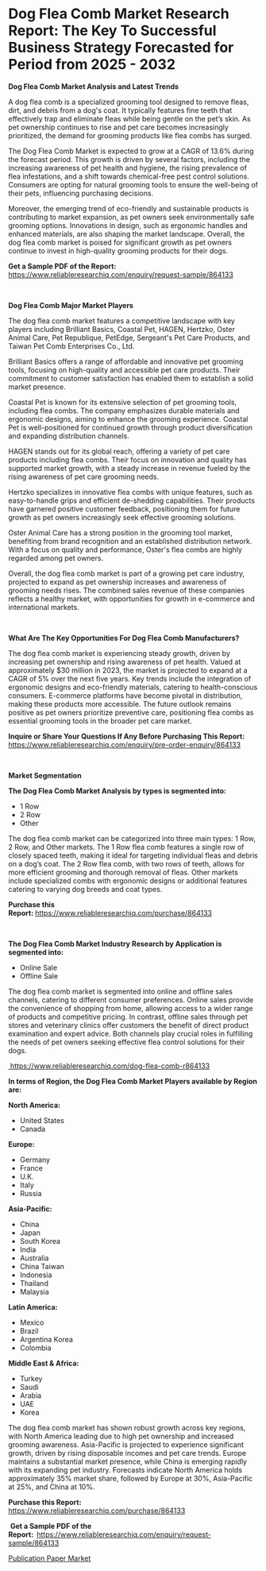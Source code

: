 <p><h1>Dog Flea Comb Market Research Report: The Key To Successful Business Strategy Forecasted for Period from 2025 - 2032</h1></p><p><strong>Dog Flea Comb Market Analysis and Latest Trends</strong></p>
<p><p>A dog flea comb is a specialized grooming tool designed to remove fleas, dirt, and debris from a dog's coat. It typically features fine teeth that effectively trap and eliminate fleas while being gentle on the pet’s skin. As pet ownership continues to rise and pet care becomes increasingly prioritized, the demand for grooming products like flea combs has surged.</p><p>The Dog Flea Comb Market is expected to grow at a CAGR of 13.6% during the forecast period. This growth is driven by several factors, including the increasing awareness of pet health and hygiene, the rising prevalence of flea infestations, and a shift towards chemical-free pest control solutions. Consumers are opting for natural grooming tools to ensure the well-being of their pets, influencing purchasing decisions.</p><p>Moreover, the emerging trend of eco-friendly and sustainable products is contributing to market expansion, as pet owners seek environmentally safe grooming options. Innovations in design, such as ergonomic handles and enhanced materials, are also shaping the market landscape. Overall, the dog flea comb market is poised for significant growth as pet owners continue to invest in high-quality grooming products for their dogs.</p></p>
<p><strong>Get a Sample PDF of the Report:&nbsp;</strong> <a href="https://www.reliableresearchiq.com/enquiry/request-sample/864133?utm_campaign=2299&utm_medium=2&utm_source=Github&utm_content=ia&utm_term=05042025&utm_id=dog-flea-comb">https://www.reliableresearchiq.com/enquiry/request-sample/864133</a></p>
<p>&nbsp;</p>
<p><strong>Dog Flea Comb Major Market Players</strong></p>
<p><p>The dog flea comb market features a competitive landscape with key players including Brilliant Basics, Coastal Pet, HAGEN, Hertzko, Oster Animal Care, Pet Republique, PetEdge, Sergeant's Pet Care Products, and Taiwan Pet Comb Enterprises Co., Ltd. </p><p>Brilliant Basics offers a range of affordable and innovative pet grooming tools, focusing on high-quality and accessible pet care products. Their commitment to customer satisfaction has enabled them to establish a solid market presence.</p><p>Coastal Pet is known for its extensive selection of pet grooming tools, including flea combs. The company emphasizes durable materials and ergonomic designs, aiming to enhance the grooming experience. Coastal Pet is well-positioned for continued growth through product diversification and expanding distribution channels.</p><p>HAGEN stands out for its global reach, offering a variety of pet care products including flea combs. Their focus on innovation and quality has supported market growth, with a steady increase in revenue fueled by the rising awareness of pet care grooming needs.</p><p>Hertzko specializes in innovative flea combs with unique features, such as easy-to-handle grips and efficient de-shedding capabilities. Their products have garnered positive customer feedback, positioning them for future growth as pet owners increasingly seek effective grooming solutions.</p><p>Oster Animal Care has a strong position in the grooming tool market, benefiting from brand recognition and an established distribution network. With a focus on quality and performance, Oster's flea combs are highly regarded among pet owners.</p><p>Overall, the dog flea comb market is part of a growing pet care industry, projected to expand as pet ownership increases and awareness of grooming needs rises. The combined sales revenue of these companies reflects a healthy market, with opportunities for growth in e-commerce and international markets.</p></p>
<p>&nbsp;</p>
<p><strong>What Are The Key Opportunities For Dog Flea Comb Manufacturers?</strong></p>
<p><p>The dog flea comb market is experiencing steady growth, driven by increasing pet ownership and rising awareness of pet health. Valued at approximately $30 million in 2023, the market is projected to expand at a CAGR of 5% over the next five years. Key trends include the integration of ergonomic designs and eco-friendly materials, catering to health-conscious consumers. E-commerce platforms have become pivotal in distribution, making these products more accessible. The future outlook remains positive as pet owners prioritize preventive care, positioning flea combs as essential grooming tools in the broader pet care market.</p></p>
<p><strong>Inquire or Share Your Questions If Any Before Purchasing This Report:</strong> <a href="https://www.reliableresearchiq.com/enquiry/pre-order-enquiry/864133?utm_campaign=2299&utm_medium=2&utm_source=Github&utm_content=ia&utm_term=05042025&utm_id=dog-flea-comb">https://www.reliableresearchiq.com/enquiry/pre-order-enquiry/864133</a></p>
<p>&nbsp;</p>
<p><strong>Market Segmentation</strong></p>
<p><strong>The Dog Flea Comb Market Analysis by types is segmented into:</strong></p>
<p><ul><li>1 Row</li><li>2 Row</li><li>Other</li></ul></p>
<p><p>The dog flea comb market can be categorized into three main types: 1 Row, 2 Row, and Other markets. The 1 Row flea comb features a single row of closely spaced teeth, making it ideal for targeting individual fleas and debris on a dog’s coat. The 2 Row flea comb, with two rows of teeth, allows for more efficient grooming and thorough removal of fleas. Other markets include specialized combs with ergonomic designs or additional features catering to varying dog breeds and coat types.</p></p>
<p><strong>Purchase this Report:&nbsp;</strong><a href="https://www.reliableresearchiq.com/purchase/864133?utm_campaign=2299&utm_medium=2&utm_source=Github&utm_content=ia&utm_term=05042025&utm_id=dog-flea-comb">https://www.reliableresearchiq.com/purchase/864133</a></p>
<p>&nbsp;</p>
<p><strong>The Dog Flea Comb Market Industry Research by Application is segmented into:</strong></p>
<p><ul><li>Online Sale</li><li>Offline Sale</li></ul></p>
<p><p>The dog flea comb market is segmented into online and offline sales channels, catering to different consumer preferences. Online sales provide the convenience of shopping from home, allowing access to a wider range of products and competitive pricing. In contrast, offline sales through pet stores and veterinary clinics offer customers the benefit of direct product examination and expert advice. Both channels play crucial roles in fulfilling the needs of pet owners seeking effective flea control solutions for their dogs.</p></p>
<p><a href="https://www.reliableresearchiq.com/dog-flea-comb-r864133?utm_campaign=2299&utm_medium=2&utm_source=Github&utm_content=ia&utm_term=05042025&utm_id=dog-flea-comb">&nbsp;https://www.reliableresearchiq.com/dog-flea-comb-r864133</a></p>
<p><strong>In terms of Region, the Dog Flea Comb Market Players available by Region are:</strong></p>
<p>
    <p> <strong> North America: </strong>
        <ul>
            <li>United States</li>
            <li>Canada</li>
        </ul>
        </p> 
    <p> <strong> Europe: </strong>
        <ul>
            <li>Germany</li>
            <li>France</li>
            <li>U.K.</li>
            <li>Italy</li>
            <li>Russia</li>
        </ul>
        </p> 
    <p> <strong> Asia-Pacific: </strong>
        <ul>
            <li>China</li>
            <li>Japan</li>
            <li>South Korea</li>
            <li>India</li>
            <li>Australia</li>
            <li>China Taiwan</li>
            <li>Indonesia</li>
            <li>Thailand</li>
            <li>Malaysia</li>
        </ul>
        </p> 
    <p> <strong> Latin America: </strong>
        <ul>
            <li>Mexico</li>
            <li>Brazil</li>
            <li>Argentina Korea</li>
            <li>Colombia</li>
        </ul>
        </p> 
    <p> <strong> Middle East & Africa: </strong>
        <ul>
            <li>Turkey</li>
            <li>Saudi</li>
            <li>Arabia</li>
            <li>UAE</li>
            <li>Korea</li>
        </ul>
    </p>
    </p>
<p><p>The dog flea comb market has shown robust growth across key regions, with North America leading due to high pet ownership and increased grooming awareness. Asia-Pacific is projected to experience significant growth, driven by rising disposable incomes and pet care trends. Europe maintains a substantial market presence, while China is emerging rapidly with its expanding pet industry. Forecasts indicate North America holds approximately 35% market share, followed by Europe at 30%, Asia-Pacific at 25%, and China at 10%.</p></p>
<p><strong>Purchase this Report: </strong><a href="https://www.reliableresearchiq.com/purchase/864133?utm_campaign=2299&utm_medium=2&utm_source=Github&utm_content=ia&utm_term=05042025&utm_id=dog-flea-comb">https://www.reliableresearchiq.com/purchase/864133</a></p>
<p>&nbsp;<strong>Get a Sample PDF of the Report:&nbsp;&nbsp;</strong><a href="https://www.reliableresearchiq.com/enquiry/request-sample/864133?utm_campaign=2299&utm_medium=2&utm_source=Github&utm_content=ia&utm_term=05042025&utm_id=dog-flea-comb">https://www.reliableresearchiq.com/enquiry/request-sample/864133</a></p>
<p><strong></strong></p>
<p><p><a href="https://github.com/dmitriyvo6rog/Market-Research-Report-List-1/blob/main/publication-paper-market.md?utm_campaign=2299&utm_medium=2&utm_source=Github&utm_content=ia&utm_term=05042025&utm_id=dog-flea-comb">Publication Paper Market</a></p></p>